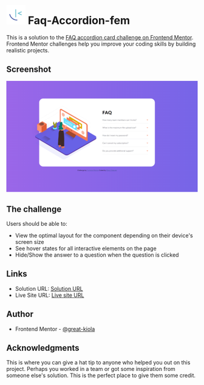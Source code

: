 # <img src="./assets/frontend-mentor.png" title="Frontend Mentor" alt="Frontend Mentor logo" width="50" height="50"/> Faq-Accordion-fem
This is a solution to the [FAQ accordion card challenge on Frontend Mentor](https://www.frontendmentor.io/challenges/faq-accordion-card-XlyjD0Oam). Frontend Mentor challenges help you improve your coding skills by building realistic projects. 

## Screenshot
<img src = "./assets/Screenshot.png" alt="Completed design" width=828 >

## The challenge

Users should be able to:
- View the optimal layout for the component depending on their device's screen size
- See hover states for all interactive elements on the page
- Hide/Show the answer to a question when the question is clicked


## Links

- Solution URL: [Solution URL](https://www.frontendmentor.io/solutions/faqaccordion-Fs4ScJv-Wn)
- Live Site URL: [Live site URL](https://great-kiola.github.io/Faq-Accordion-fem/)

## Author
- Frontend Mentor - [@great-kiola](https://www.frontendmentor.io/profile/great-kiola)

## Acknowledgments
This is where you can give a hat tip to anyone who helped you out on this project. Perhaps you worked in a team or got some inspiration from someone else's solution. This is the perfect place to give them some credit.